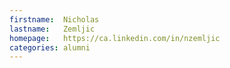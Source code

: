 ```yaml
---
firstname:  Nicholas
lastname:   Zemljic
homepage:   https://ca.linkedin.com/in/nzemljic
categories: alumni
---
```

